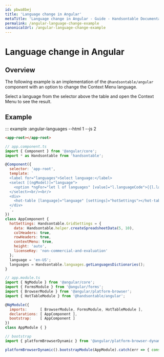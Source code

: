 ```yaml
---
id: pbwa8bej
title: 'Language change in Angular'
metaTitle: 'Language change in Angular - Guide - Handsontable Documentation'
permalink: /angular-language-change-example
canonicalUrl: /angular-language-change-example
---
```


# Language change in Angular

## Overview
The following example is an implementation of the `@handsontable/angular` component with an option to change the Context Menu language.

Select a language from the selector above the table and open the Context Menu to see the result.

## Example
::: example :angular-languages --html 1 --js 2
```html
<app-root></app-root>
```
```js
// app.component.ts
import { Component } from '@angular/core';
import * as Handsontable from 'handsontable';

@Component({
  selector: 'app-root',
  template: `
  <label for="languages">Select language:</label>
  <select [(ngModel)]="language">
    <option *ngFor="let l of languages" [value]="l.languageCode">{{l.languageCode}}</option>
  </select><br/><br/>
  <div>
    <hot-table [language]="language" [settings]="hotSettings"></hot-table>
  </div>
  `,
})
class AppComponent {
  hotSettings: Handsontable.GridSettings = {
    data: Handsontable.helper.createSpreadsheetData(5, 10),
    colHeaders: true,
    rowHeaders: true,
    contextMenu: true,
    height: 'auto',
    licenseKey: 'non-commercial-and-evaluation'
  };
  language = 'en-US';
  languages = Handsontable.languages.getLanguagesDictionaries();
}

// app.module.ts
import { NgModule } from '@angular/core';
import { FormsModule } from '@angular/forms';
import { BrowserModule } from '@angular/platform-browser';
import { HotTableModule } from '@handsontable/angular';

@NgModule({
  imports:      [ BrowserModule, FormsModule, HotTableModule ],
  declarations: [ AppComponent ],
  bootstrap:    [ AppComponent ]
})
class AppModule { }

// bootstrap
import { platformBrowserDynamic } from '@angular/platform-browser-dynamic';

platformBrowserDynamic().bootstrapModule(AppModule).catch(err => { console.error(err) });
```
